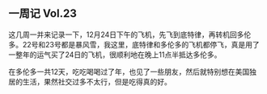 ## 一周记 Vol.23

这几周一并来记录一下，12月24日下午的飞机，先飞到底特律，再转机回多伦多。22号和23号都是暴风雪，我这里，底特律和多伦多的飞机都停飞，真是用了一整年的运气买了24日的飞机，很顺利地在晚上11点半抵达多伦多。

在多伦多一共12天，吃吃喝喝过了年，也见了一些朋友，然后就特别想在美国独居的生活，果然社交过多不太行，但是吃得真的好。
